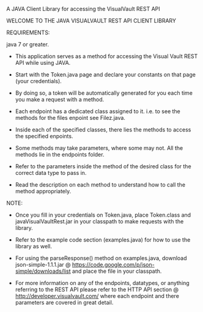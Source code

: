 A JAVA Client Library for accessing the VisualVault REST API

WELCOME TO THE JAVA VISUALVAULT REST API CLIENT LIBRARY

REQUIREMENTS:

java 7 or greater.

* This application serves as a method for accessing the Visual Vault REST API while using JAVA.

* Start with the Token.java page and declare your constants on that page (your credentials).

* By doing so, a token will be automatically generated for you each time you make a request with a method.

* Each endpoint has a dedicated class assigned to it. i.e. to see the methods for the files enpoint see Filez.java.

* Inside each of the specified classes, there lies the methods to access the specified enpoints.

* Some methods may take parameters, where some may not. All the methods lie in the endpoints folder.

* Refer to the parameters inside the method of the desired class for the correct data type to pass in.

* Read the description on each method to understand how to call the method appropriately.

NOTE:

* Once you fill in your credentials on Token.java, place Token.class and javaVisualVaultRest.jar in your classpath 
to make requests with the library. 

* Refer to the example code section (examples.java) for how to use the library as well. 

* For using the parseResponse() method on examples.java, download json-simple-1.1.1.jar 
@ https://code.google.com/p/json-simple/downloads/list and place the file in your classpath.

* For more information on any of the endpoints, datatypes, or anything referring to the REST API please refer to the 
HTTP API section @ http://developer.visualvault.com/ where each endpoint and there parameters are covered in great detail.
